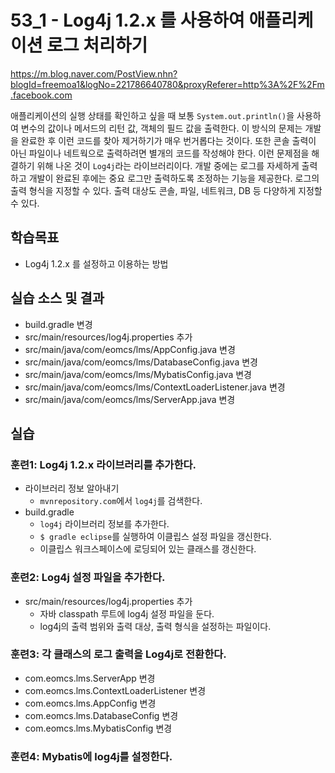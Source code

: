 # 53_1 - Log4j 1.2.x 를 사용하여 애플리케이션 로그 처리하기

https://m.blog.naver.com/PostView.nhn?blogId=freemoa1&logNo=221786640780&proxyReferer=http%3A%2F%2Fm.facebook.com

애플리케이션의 실행 상태를 확인하고 싶을 때 보통 
`System.out.println()`을 사용하여 변수의 값이나 
메서드의 리턴 값, 객체의 필드 값을 출력한다. 
이 방식의 문제는 
개발을 완료한 후 이런 코드를 찾아 제거하기가 매우 번거롭다는 것이다. 
또한 콘솔 출력이 아닌 파일이나 네트웍으로 출력하려면 
별개의 코드를 작성해야 한다.
이런 문제점을 해결하기 위해 나온 것이 `Log4j`라는 라이브러리이다.
개발 중에는 로그를 자세하게 출력하고 
개발이 완료된 후에는 중요 로그만 출력하도록 조정하는 기능을 제공한다.
로그의 출력 형식을 지정할 수 있다. 
출력 대상도 콘솔, 파일, 네트워크, DB 등 다양하게 지정할 수 있다.

## 학습목표

- Log4j 1.2.x 를 설정하고 이용하는 방법

## 실습 소스 및 결과

- build.gradle 변경
- src/main/resources/log4j.properties 추가
- src/main/java/com/eomcs/lms/AppConfig.java 변경
- src/main/java/com/eomcs/lms/DatabaseConfig.java 변경
- src/main/java/com/eomcs/lms/MybatisConfig.java 변경
- src/main/java/com/eomcs/lms/ContextLoaderListener.java 변경
- src/main/java/com/eomcs/lms/ServerApp.java 변경

## 실습  

### 훈련1: Log4j 1.2.x 라이브러리를 추가한다.

- 라이브러리 정보 알아내기
    - `mvnrepository.com`에서 `log4j`를 검색한다.
- build.gradle
    - `log4j` 라이브러리 정보를 추가한다.
    - `$ gradle eclipse`를 실행하여 이클립스 설정 파일을 갱신한다.
    - 이클립스 워크스페이스에 로딩되어 있는 클래스를 갱신한다.


### 훈련2: Log4j 설정 파일을 추가한다.

- src/main/resources/log4j.properties 추가
  - 자바 classpath 루트에 log4j 설정 파일을 둔다.
  - log4j의 출력 범위와 출력 대상, 출력 형식을 설정하는 파일이다.


### 훈련3: 각 클래스의 로그 출력을 Log4j로 전환한다.

- com.eomcs.lms.ServerApp 변경
- com.eomcs.lms.ContextLoaderListener 변경
- com.eomcs.lms.AppConfig 변경
- com.eomcs.lms.DatabaseConfig 변경
- com.eomcs.lms.MybatisConfig 변경

### 훈련4: Mybatis에 log4j를 설정한다.





